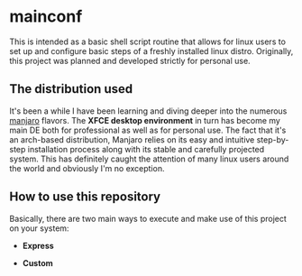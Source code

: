 # mainconf

This is intended as a basic shell script routine that allows for linux users to set up and configure basic steps of a freshly installed linux distro. Originally, this project was planned and developed strictly for personal use. 



## The distribution used

It's been a while I have been learning and diving deeper into the numerous [manjaro](https://manjaro.org/) flavors. The **XFCE desktop environment** in turn has become my main DE both for professional as well as for personal use. The fact that it's an arch-based distribution, Manjaro relies on its easy and intuitive step-by-step installation process along with its stable and carefully projected system. This has definitely caught the attention of many linux users around the world and obviously I'm no exception. 



## How to use this repository

Basically, there are two main ways to execute and make use of this project on your system:

* **Express**



* **Custom**











